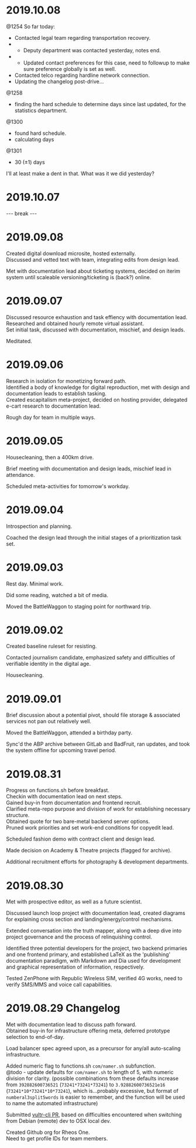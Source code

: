 # 2019.10.08
@1254 
So far today:
* Contacted legal team regarding transportation recovery.
* - Deputy department was contacted yesterday, notes end.
* - Updated contact preferences for this case, need to followup to make sure preference globally is set as well.
* Contacted telco regarding hardline network connection.
* Updating the changelog post-drive...

@1258
- finding the hard schedule to determine days since last updated, for the statistics department.

@1300
- found hard schedule.
- calculating days

@1301
- 30 (±1) days

I'll at least make a dent in that.
What was it we did yesterday?
# 2019.10.07 

--- break ---

# 2019.09.08
Created digital download microsite, hosted externally.  
Discussed and vetted text with team, integrating edits from design lead.  

Met with documentation lead about ticketing systems, decided on iterim system until scaleable versioning/ticketing is (back?) online.  

# 2019.09.07
Discussed resource exhaustion and task effiency with documentation lead.  
Researched and obtained hourly remote virtual assistant.  
Set initial task, discussed with documentation, mischief, and design leads.

Meditated.

# 2019.09.06
Research in isolation for monetizing forward path.  
Identified a body of knowledge for digital reproduction, met with design and documentation leads to establish tasking.  
Created escapitalism meta-project, decided on hosting provider, delegated e-cart research to documentation lead.  

Rough day for team in multiple ways.

# 2019.09.05
Housecleaning, then a 400km drive.

Brief meeting with documentation and design leads, mischief lead in attendance.

Scheduled meta-activities for tomorrow's workday.

# 2019.09.04
Introspection and planning.

Coached the design lead through the initial stages of a prioritization task set.

# 2019.09.03
Rest day. Minimal work.

Did some reading, watched a bit of media.

Moved the BattleWaggon to staging point for northward trip.

# 2019.09.02
Created baseline ruleset for resisting.

Contacted journalism candidate, emphasized safety and difficulties of verifiable identity in the digital age.

Housecleaning.

# 2019.09.01
Brief discussion about a potential pivot, should file storage & associated services not pan out relatively well.

Moved the BattleWaggon, attended a birthday party.

Sync'd the ABP archive between GitLab and BadFruit, ran updates, and took the system offline for upcoming travel period.

# 2019.08.31
Progress on functions.sh before breakfast.  
Checkin with documentation lead on next steps.  
Gained buy-in from documentation and frontend recruit.  
Clarified meta-repo purpose and division of work for establishing necessary structure.  
Obtained quote for two bare-metal backend server options.  
Pruned work priorities and set work-end conditions for copyedit lead.  

Scheduled fashion demo with contract client and design lead.  

Made decision on Academy & Theatre projects (flagged for archive).  

Additional recruitment efforts for photography & development departments.

# 2019.08.30
Met with prospective editor, as well as a future scientist.  

Discussed launch loop project with documentation lead, created diagrams for explaining cross section and landing/energy/control mechanisms.

Extended conversation into the truth mapper, along with a deep dive into project governance and the process of relinquishing control.

Identified three potential developers for the project, two backend primaries and one frontend primary, and established LaTeX as the 'publishing' documentation paradigm, with Markdown and Dia used for development and graphical representation of information, respectively.

Tested ZenPhone with Republic Wireless SIM, verified 4G works, need to verify SMS/MMS and voice call capabilities.

# 2019.08.29 Changelog
Met with documentation lead to discuss path forward.  
Obtained buy-in for infrastructure offering meta, deferred prototype selection to end-of-day.  

Load balancer spec agreed upon, as a precursor for any/all auto-scaling infrastructure.

Added numeric flag to functions.sh `com/namer.sh` subfunction.  
@todo - update defaults for `com/namer.sh` to length of 5, with numeric division for clarity.
(possible combinations from these defaults increase from `392882600736521` (`73241*73241*73241`) to `3.92882600736521e16` (`73241*10*73241*10*73241`), which is...probably excessive, but format of `numberal3split5words` is easier to remember, and the function will be used to name the automated infrastructure)

Submitted [vultr-cli PR](https://github.com/vultr/vultr-cli/pull/47), based on difficulties encountered when switching from Debian (remote) dev to OSX local dev.

Created Github org for Rheos One.  
Need to get profile IDs for team members.

